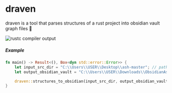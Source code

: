 # draven

draven is a tool that parses structures of a rust project into obsidian vault graph files 🌟

![rustc compiler output](./img/preview.gif)

##### Example

```rust
fn main() -> Result<(), Box<dyn std::error::Error>> {
    let input_src_dir = "C:\\Users\\USER\\Desktop\\ash-master"; // path to the rust project
    let output_obsidian_vault = "C:\\Users\\USER\\Downloads\\ObsidianAsh"; // path to the your obsidian vault folder

    draven::structures_to_obsidian(input_src_dir, output_obsidian_vault)
}

```

